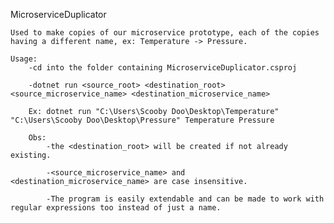 MicroserviceDuplicator

	Used to make copies of our microservice prototype, each of the copies having a different name, ex: Temperature -> Pressure.

	Usage:
		-cd into the folder containing MicroserviceDuplicator.csproj
		
		-dotnet run <source_root> <destination_root> <source_microservice_name> <destination_microservice_name>

		Ex: dotnet run "C:\Users\Scooby Doo\Desktop\Temperature" "C:\Users\Scooby Doo\Desktop\Pressure" Temperature Pressure

		Obs: 
			-the <destination_root> will be created if not already existing.
	
			-<source_microservice_name> and <destination_microservice_name> are case insensitive.

			-The program is easily extendable and can be made to work with regular expressions too instead of just a name.